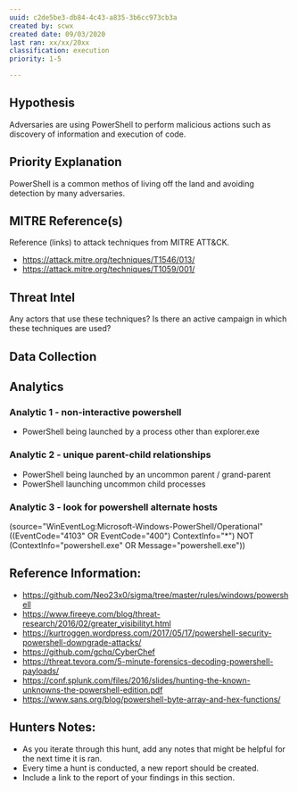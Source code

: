 ```yaml
---
uuid: c2de5be3-db84-4c43-a835-3b6cc973cb3a
created by: scwx
created date: 09/03/2020
last ran: xx/xx/20xx
classification: execution
priority: 1-5

---
```


## Hypothesis
Adversaries are using PowerShell to perform malicious actions such as discovery of information and execution of code.

## Priority Explanation
PowerShell is a common methos of living off the land and avoiding detection by many adversaries.

## MITRE Reference(s)
Reference (links) to attack techniques from MITRE ATT&CK.
- https://attack.mitre.org/techniques/T1546/013/
- https://attack.mitre.org/techniques/T1059/001/

## Threat Intel
Any actors that use these techniques?
Is there an active campaign in which these techniques are used?

## Data Collection


## Analytics

### Analytic 1 - non-interactive powershell
* PowerShell being launched by a process other than explorer.exe

### Analytic 2 - unique parent-child relationships
* PowerShell being launched by an uncommon parent / grand-parent
* PowerShell launching uncommon child processes

### Analytic 3 - look for powershell alternate hosts
(source="WinEventLog:Microsoft-Windows-PowerShell/Operational" ((EventCode="4103" OR EventCode="400") ContextInfo="*") NOT (ContextInfo="powershell.exe" OR Message="powershell.exe"))

## Reference Information:
- https://github.com/Neo23x0/sigma/tree/master/rules/windows/powershell
- https://www.fireeye.com/blog/threat-research/2016/02/greater_visibilityt.html
- https://kurtroggen.wordpress.com/2017/05/17/powershell-security-powershell-downgrade-attacks/
- https://github.com/gchq/CyberChef
- https://threat.tevora.com/5-minute-forensics-decoding-powershell-payloads/
- https://conf.splunk.com/files/2016/slides/hunting-the-known-unknowns-the-powershell-edition.pdf
- https://www.sans.org/blog/powershell-byte-array-and-hex-functions/

## Hunters Notes:
* As you iterate through this hunt, add any notes that might be helpful for the next time it is ran. 
* Every time a hunt is conducted, a new report should be created. 
* Include a link to the report of your findings in this section.
